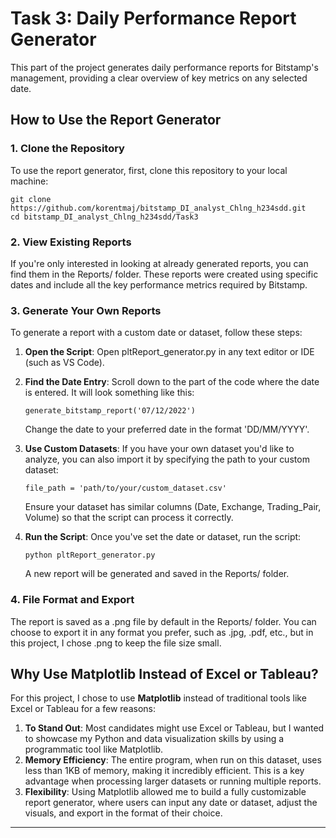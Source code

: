 # Task 3: Daily Performance Report Generator

This part of the project generates daily performance reports for Bitstamp's management, providing a clear overview of key metrics on any selected date.

## How to Use the Report Generator

### 1. Clone the Repository

To use the report generator, first, clone this repository to your local machine:
```
git clone https://github.com/korentmaj/bitstamp_DI_analyst_Chlng_h234sdd.git
cd bitstamp_DI_analyst_Chlng_h234sdd/Task3
```
### 2. View Existing Reports

If you're only interested in looking at already generated reports, you can find them in the Reports/ folder. These reports were created using specific dates and include all the key performance metrics required by Bitstamp.

### 3. Generate Your Own Reports

To generate a report with a custom date or dataset, follow these steps:

1. **Open the Script**: Open pltReport_generator.py in any text editor or IDE (such as VS Code).
2. **Find the Date Entry**: Scroll down to the part of the code where the date is entered. It will look something like this:
    ```
   generate_bitstamp_report('07/12/2022')
    ```
   Change the date to your preferred date in the format 'DD/MM/YYYY'.

3. **Use Custom Datasets**: If you have your own dataset you'd like to analyze, you can also import it by specifying the path to your custom dataset:
    ```
   file_path = 'path/to/your/custom_dataset.csv'
    ```
   Ensure your dataset has similar columns (Date, Exchange, Trading_Pair, Volume) so that the script can process it correctly.

4. **Run the Script**: Once you've set the date or dataset, run the script:
    ```
   python pltReport_generator.py
    ```
   A new report will be generated and saved in the Reports/ folder.

### 4. File Format and Export

The report is saved as a .png file by default in the Reports/ folder. You can choose to export it in any format you prefer, such as .jpg, .pdf, etc., but in this project, I chose .png to keep the file size small.

## Why Use Matplotlib Instead of Excel or Tableau?

For this project, I chose to use **Matplotlib** instead of traditional tools like Excel or Tableau for a few reasons:

1. **To Stand Out**: Most candidates might use Excel or Tableau, but I wanted to showcase my Python and data visualization skills by using a programmatic tool like Matplotlib.
2. **Memory Efficiency**: The entire program, when run on this dataset, uses less than 1KB of memory, making it incredibly efficient. This is a key advantage when processing larger datasets or running multiple reports.
3. **Flexibility**: Using Matplotlib allowed me to build a fully customizable report generator, where users can input any date or dataset, adjust the visuals, and export in the format of their choice.

---
